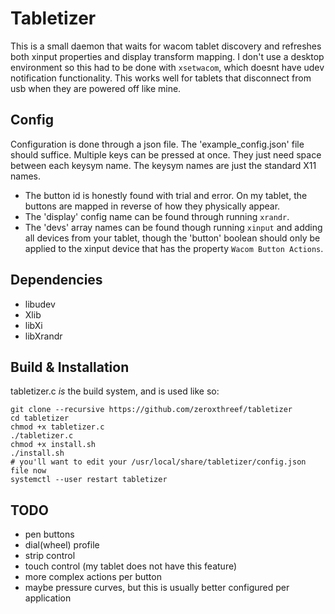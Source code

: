 # Tabletizer
This is a small daemon that waits for wacom tablet discovery and refreshes both xinput properties and display transform mapping. I don't use a desktop environment so this had to be done with ``xsetwacom``, which doesnt have udev notification functionality. This works well for tablets that disconnect from usb when they are powered off like mine.

## Config
Configuration is done through a json file. The 'example_config.json' file should suffice. Multiple keys can be pressed at once. They just need space between each keysym name. The keysym names are just the standard X11 names.

* The button id is honestly found with trial and error. On my tablet, the buttons are mapped in reverse of how they physically appear.
* The 'display' config name can be found through running ``xrandr``.
* The 'devs' array names can be found though running ``xinput`` and adding all devices from your tablet, though the 'button' boolean should only be applied to the xinput device that has the property ``Wacom Button Actions``.

## Dependencies
* libudev
* Xlib
* libXi
* libXrandr

## Build & Installation
tabletizer.c _is_ the build system, and is used like so:
```
git clone --recursive https://github.com/zeroxthreef/tabletizer
cd tabletizer
chmod +x tabletizer.c
./tabletizer.c
chmod +x install.sh
./install.sh
# you'll want to edit your /usr/local/share/tabletizer/config.json file now
systemctl --user restart tabletizer
```

## TODO
* pen buttons
* dial(wheel) profile
* strip control
* touch control (my tablet does not have this feature)
* more complex actions per button
* maybe pressure curves, but this is usually better configured per application